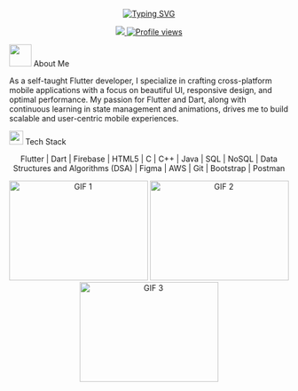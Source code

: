 <div align="center">

[![Typing SVG](https://readme-typing-svg.herokuapp.com?font=Fira+Code&weight=600&size=24&duration=3000&pause=1000&color=808080&center=true&vCenter=true&random=false&width=600&lines=Flutter+Developer+%F0%9F%90%A6;UI/UX+Designer+%F0%9F%8E%A8;Crafting+Digital+Experiences+%E2%9C%A8;Building+the+Future+%F0%9F%8C%9F)](https://git.io/typing-svg)
</div>

<p align="center">
  <a href="https://www.linkedin.com/in/abhiram-ks-2972092b0/" target="_blank">
    <img src="https://img.shields.io/badge/LinkedIn-AbhiramKS-blue?style=flat-square&logo=linkedin" />
  </a>
  <a href="https://github.com/Abhiram-ks/" target="_blank">
  <img src="https://komarev.com/ghpvc/?username=abhiram-ks&style=flat-square&color=blue" alt="Profile views" />
  </a>
</p>


<p> <img src="https://media.giphy.com/media/WUlplcMpOCEmTGBtBW/giphy.gif" width="40">   About Me </p>
<p> As a self-taught Flutter developer, I specialize in crafting cross-platform mobile applications with a focus on beautiful UI, responsive design, and optimal performance. My passion for Flutter and Dart, along with continuous learning in state management and animations, drives me to build scalable and user-centric mobile experiences. </p>

<p> <img src="https://media2.giphy.com/media/QssGEmpkyEOhBCb7e1/giphy.gif?cid=ecf05e47a0n3gi1bfqntqmob8g9aid1oyj2wr3ds3mg700bl&rid=giphy.gif" width="25">   Tech Stack  </p>

<p align="center">
Flutter | Dart | Firebase | HTML5 | C | C++ | Java | SQL | NoSQL | Data Structures and Algorithms (DSA) | Figma | AWS | Git | Bootstrap | Postman
</p>




<p align="center">
  <img alt="GIF 1" width="250px" height="180px" src="https://media.giphy.com/media/qgQUggAC3Pfv687qPC/giphy.gif" />
  <img alt="GIF 2" width="250px" height="180px" src="https://miro.medium.com/max/875/1*Urc28sbnORGOW5oyohQ06g.gif" />
  <img alt="GIF 3" width="250px" height="180px" src="https://raw.githubusercontent.com/SP-XD/SP-XD/main/images/dev-working_rounded.gif" />
</p>


